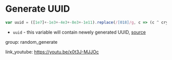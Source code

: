 # Generate UUID

```javascript
var uuid = ([1e7]+-1e3+-4e3+-8e3+-1e11).replace(/[018]/g, c => (c ^ crypto.getRandomValues(new Uint8Array(1))[0] & 15 >> c / 4).toString(16) );
```

- `uuid` - this variable will contain newely generated UUID, [source](https://gist.github.com/jed/982883)

group: random_generate


link_youtube: https://youtu.be/x0t3J-MJJOc
